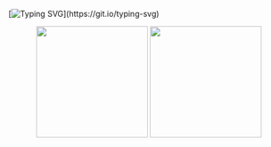 
[![Typing SVG](https://readme-typing-svg.demolab.com?font=Fira+Code&pause=1000&center=true&vCenter=true&width=940&lines=I+am+Jerrick!)](https://git.io/typing-svg)

<p align="center">
  <img height="200" src="https://github-readme-stats.vercel.app/api?username=KingJerrick" />
  <img height="200" src="https://github-readme-stats.vercel.app/api/top-langs?username=KingJerrick&layout=compact&langs_count=8&card_width=200" />
</p>


<!--
**KingJerrick/KingJerrick** is a ✨ _special_ ✨ repository because its `README.md` (this file) appears on your GitHub profile.

Here are some ideas to get you started:

- 🔭 I’m currently working on ...
- 🌱 I’m currently learning ...
- 👯 I’m looking to collaborate on ...
- 🤔 I’m looking for help with ...
- 💬 Ask me about ...
- 📫 How to reach me: ...
- 😄 Pronouns: ...
- ⚡ Fun fact: ...
-->
